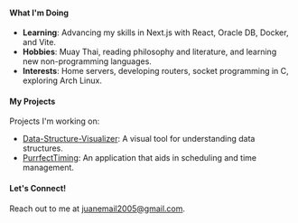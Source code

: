 #### What I'm Doing

- **Learning**: Advancing my skills in Next.js with React, Oracle DB, Docker, and Vite.
- **Hobbies**: Muay Thai, reading philosophy and literature, and learning new non-programming languages.
- **Interests**: Home servers, developing routers, socket programming in C, exploring Arch Linux.

#### My Projects

Projects I'm working on:
- [Data-Structure-Visualizer](https://github.com/JuanVillegas95/Data-Structure-Visualizer): A visual tool for understanding data structures.
- [PurrfectTiming](https://github.com/JuanVillegas95/PurrfectTiming): An application that aids in scheduling and time management.

#### Let's Connect!

Reach out to me at [juanemail2005@gmail.com](mailto:juanemail2005@gmail.com).
